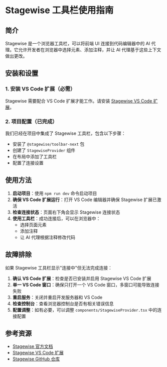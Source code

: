 # Stagewise 工具栏使用指南

## 简介

Stagewise 是一个浏览器工具栏，可以将前端 UI 连接到代码编辑器中的 AI 代理。它允许开发者在浏览器中选择元素、添加注释，并让 AI 代理基于这些上下文做出更改。

## 安装和设置

### 1. 安装 VS Code 扩展（必需）

Stagewise 需要配合 VS Code 扩展才能工作。请安装 [Stagewise VS Code 扩展](https://marketplace.visualstudio.com/items?itemName=stagewise.stagewise-vscode-extension)。

### 2. 项目配置（已完成）

我们已经在项目中集成了 Stagewise 工具栏，包含以下步骤：

- 安装了 `@stagewise/toolbar-next` 包
- 创建了 `StagewiseProvider` 组件
- 在布局中添加了工具栏
- 配置了连接设置

## 使用方法

1. **启动项目**：使用 `npm run dev` 命令启动项目
2. **确保 VS Code 扩展运行**：打开 VS Code 编辑器并确保 Stagewise 扩展已激活
3. **检查连接状态**：页面右下角会显示 Stagewise 连接状态
4. **使用工具栏**：成功连接后，可以在浏览器中：
   - 选择页面元素
   - 添加注释
   - 让 AI 代理根据注释修改代码

## 故障排除

如果 Stagewise 工具栏显示"连接中"但无法完成连接：

1. **确认 VS Code 扩展**：检查是否已安装并启用 Stagewise VS Code 扩展
2. **单一 VS Code 窗口**：确保只打开一个 VS Code 窗口，多窗口可能导致连接失败
3. **重启服务**：关闭并重启开发服务器和 VS Code
4. **检查控制台**：查看浏览器控制台是否有相关错误信息
5. **配置调整**：如有必要，可以调整 `components/StagewiseProvider.tsx` 中的连接配置

## 参考资源

- [Stagewise 官方文档](https://stagewise.io/docs/)
- [Stagewise VS Code 扩展](https://marketplace.visualstudio.com/items?itemName=stagewise.stagewise-vscode-extension)
- [Stagewise GitHub 仓库](https://github.com/stagewise-io/stagewise) 